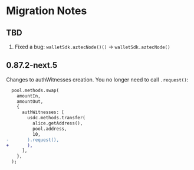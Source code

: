 # Migration Notes

## TBD

1. Fixed a bug: `walletSdk.aztecNode()()` -> `walletSdk.aztecNode()`

## 0.87.2-next.5

Changes to authWitnesses creation. You no longer need to call `.request()`:

```diff
  pool.methods.swap(
    amountIn,
    amountOut,
    {
      authWitnesses: [
        usdc.methods.transfer(
          alice.getAddress(),
          pool.address,
          10,
-       ).request(),
+       ),
      ],
    },
  );
```

